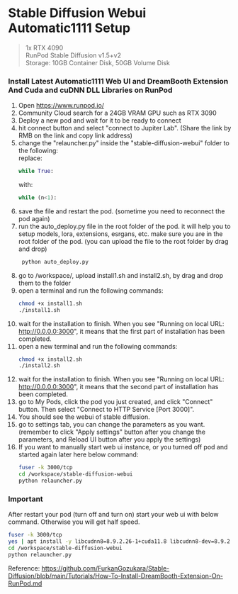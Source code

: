 # Stable Diffusion Webui Automatic1111 Setup
> 1x RTX 4090  
> RunPod Stable Diffusion v1.5+v2  
> Storage: 10GB Container Disk, 50GB Volume Disk  
> 
### Install Latest Automatic1111 Web UI and DreamBooth Extension And Cuda and cuDNN DLL Libraries on RunPod  

1. Open https://www.runpod.io/
2. Community Cloud search for a 24GB VRAM GPU such as RTX 3090
3. Deploy a new pod and wait for it to be ready to connect
4. hit connect button and select "connect to Jupiter Lab". (Share the link by RMB on the link and copy link address)
5. change the "relauncher.py" inside the "stable-diffusion-webui" folder to the following:  
    replace:
    ```python
    while True:
    ```
    with:
    ```python
    while (n<1):
    ```
6. save the file and restart the pod. (sometime you need to reconnect the pod again)
7. run the auto_deploy.py file in the root folder of the pod. it will help you to setup models, lora, extensions, esrgans, etc. make sure you are in the root folder of the pod. (you can upload the file to the root folder by drag and drop)
    ```bash
     python auto_deploy.py
    ```
7. go to /workspace/, upload install1.sh and install2.sh, by drag and drop them to the folder
8. open a terminal and run the following commands:
    ```bash
    chmod +x install1.sh
    ./install1.sh
    ```
9. wait for the installation to finish. When you see "Running on local URL: http://0.0.0.0:3000", it means that the first part of installation has been completed.
10. open a new terminal and run the following commands:
    ```bash
    chmod +x install2.sh
    ./install2.sh
    ```
11. wait for the installation to finish. When you see "Running on local URL: http://0.0.0.0:3000", it means that the second part of installation has been completed.
12. go to My Pods, click the pod you just created, and click "Connect" button. Then select "Connect to HTTP Service [Port 3000]". 
13. You should see the webui of stable diffusion.
14. go to settings tab, you can change the parameters as you want. (remember to click "Apply settings" button after you change the parameters, and Reload UI button after you apply the settings)
15. If you want to manually start web ui instance, or you turned off pod and started again later here below command:
    ```bash
    fuser -k 3000/tcp
    cd /workspace/stable-diffusion-webui
    python relauncher.py
    ```

### Important  
After restart your pod (turn off and turn on) start your web ui with below command. Otherwise you will get half speed. 
```bash
fuser -k 3000/tcp
yes | apt install -y libcudnn8=8.9.2.26-1+cuda11.8 libcudnn8-dev=8.9.2.26-1+cuda11.8 --allow-change-held-packages
cd /workspace/stable-diffusion-webui
python relauncher.py
```

Reference:
https://github.com/FurkanGozukara/Stable-Diffusion/blob/main/Tutorials/How-To-Install-DreamBooth-Extension-On-RunPod.md